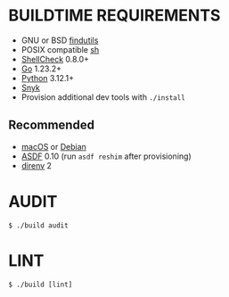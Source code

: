 # BUILDTIME REQUIREMENTS

* GNU or BSD [findutils](https://en.wikipedia.org/wiki/Find_(Unix))
* POSIX compatible [sh](https://pubs.opengroup.org/onlinepubs/9699919799/utilities/sh.html)
* [ShellCheck](https://www.shellcheck.net/) 0.8.0+
* [Go](https://go.dev/) 1.23.2+
* [Python](https://www.python.org/) 3.12.1+
* [Snyk](https://snyk.io/)
* Provision additional dev tools with `./install`

## Recommended

* [macOS](https://www.apple.com/macos) or [Debian](https://www.debian.org/)
* [ASDF](https://asdf-vm.com/) 0.10 (run `asdf reshim` after provisioning)
* [direnv](https://direnv.net/) 2

# AUDIT

```console
$ ./build audit
```

# LINT

```console
$ ./build [lint]
```
